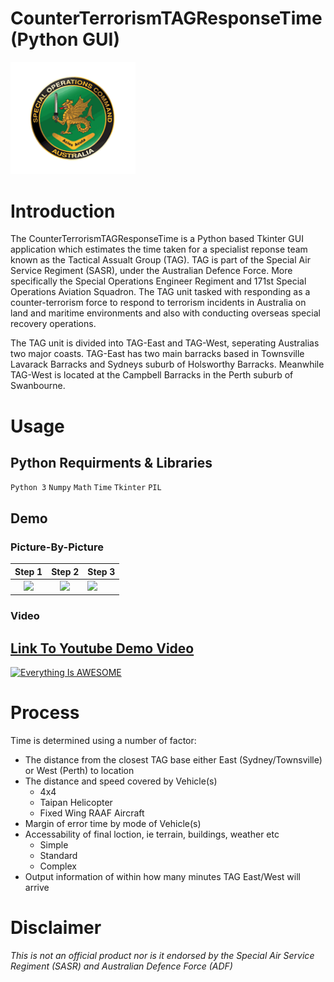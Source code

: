 # CounterTerrorismTAGResponseTime (Python GUI)

<img src="https://github.com/nikhilsurfingaus/CounterTerrorismTAGResponseTime/blob/master/Resources/SASR.png" width="200"> 


# Introduction
The CounterTerrorismTAGResponseTime is a Python based Tkinter GUI application which estimates the time taken for a specialist 
reponse team known as the Tactical Assualt Group (TAG). TAG is part of the Special Air Service Regiment (SASR), under the 
Australian Defence Force. More specifically the Special Operations Engineer Regiment and 171st Special Operations Aviation 
Squadron. The TAG unit tasked with responding as a counter-terrorism force to respond to terrorism incidents 
in Australia on land and maritime environments and also with conducting overseas special recovery operations.

The TAG unit is divided into TAG-East and TAG-West, seperating Australias two major coasts. TAG-East has two main barracks based in
Townsville Lavarack Barracks and Sydneys suburb of Holsworthy Barracks. Meanwhile TAG-West is located at the Campbell Barracks 
in the Perth suburb of Swanbourne.

# Usage
## Python Requirments & Libraries 

``` Python 3 ```
``` Numpy ```
``` Math ```
``` Time ```
``` Tkinter ```
``` PIL ``` 

## Demo
### Picture-By-Picture
Step 1                     |  Step 2                   | Step 3
:-------------------------:|:-------------------------:|:-------------------------
![](https://github.com/nikhilsurfingaus/CounterTerrorismTAGResponseTime/blob/master/Resources/DEMO1.jpg)  |  ![](https://github.com/nikhilsurfingaus/CounterTerrorismTAGResponseTime/blob/master/Resources/DEMO2.jpg) | ![](https://github.com/nikhilsurfingaus/CounterTerrorismTAGResponseTime/blob/master/Resources/DEMO3.jpg)

### Video
## [Link To Youtube Demo Video](https://youtu.be/0pkNlw2e1UM)
[![Everything Is AWESOME](https://yt-embed.herokuapp.com/embed?v=0pkNlw2e1UM)](https://youtu.be/0pkNlw2e1UM "Australia Tactical Assault Group (SASR TAG) Response Time Python Program
")

# Process
Time is determined using a number of factor:
- The distance from the closest TAG base either East (Sydney/Townsville) or West (Perth) to location
- The distance and speed covered by Vehicle(s)
  - 4x4
  - Taipan Helicopter
  - Fixed Wing RAAF Aircraft
- Margin of error time by mode of Vehicle(s)
- Accessability of final loction, ie terrain, buildings, weather etc
  - Simple
  - Standard
  - Complex
- Output information of within how many minutes TAG East/West will arrive

# Disclaimer
*This is not an official product nor is  it endorsed by the Special Air Service Regiment (SASR) and Australian Defence Force (ADF)*
